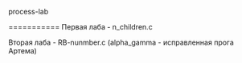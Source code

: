 process-lab

===========
Первая лаба - n_children.c

Вторая лаба - RB-nunmber.c
(alpha_gamma - исправленная прога Артема)

